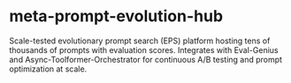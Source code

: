 # meta-prompt-evolution-hub
Scale-tested evolutionary prompt search (EPS) platform hosting tens of thousands of prompts with evaluation scores. Integrates with Eval-Genius and Async-Toolformer-Orchestrator for continuous A/B testing and prompt optimization at scale.
